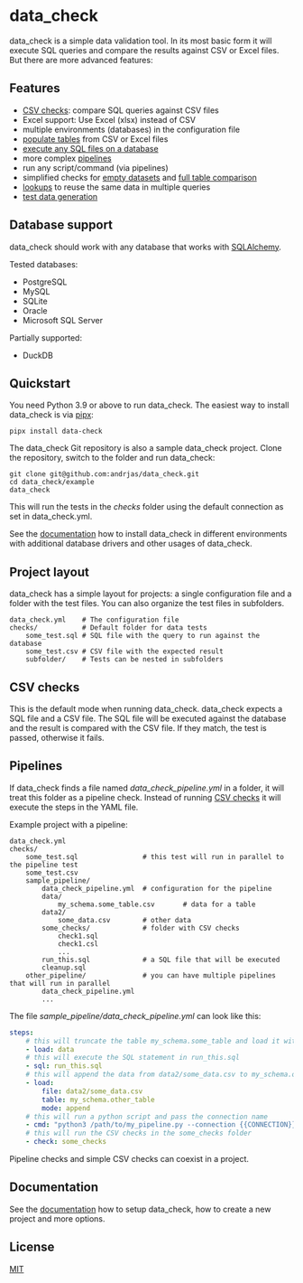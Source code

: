 # data_check

data_check is a simple data validation tool. In its most basic form it will execute SQL queries and compare the results against CSV or Excel files. But there are more advanced features:

## Features

* [CSV checks](https://andrjas.github.io/data_check/csv_checks/): compare SQL queries against CSV files
* Excel support: Use Excel (xlsx) instead of CSV
* multiple environments (databases) in the configuration file
* [populate tables](https://andrjas.github.io/data_check/loading_data/) from CSV or Excel files
* [execute any SQL files on a database](https://andrjas.github.io/data_check/sql/)
* more complex [pipelines](https://andrjas.github.io/data_check/pipelines/)
* run any script/command (via pipelines)
* simplified checks for [empty datasets](https://andrjas.github.io/data_check/csv_checks/#empty-dataset-checks) and [full table comparison](https://andrjas.github.io/data_check/csv_checks/#full-table-checks)
* [lookups](https://andrjas.github.io/data_check/csv_checks/#lookups) to reuse the same data in multiple queries
* [test data generation](https://andrjas.github.io/data_check/test_data/)

## Database support

data_check should work with any database that works with [SQLAlchemy](https://docs.sqlalchemy.org/en/20/dialects/).

Tested databases:
- PostgreSQL
- MySQL
- SQLite
- Oracle
- Microsoft SQL Server

Partially supported:
- DuckDB

## Quickstart

You need Python 3.9 or above to run data_check. The easiest way to install data_check is via [pipx](https://github.com/pipxproject/pipx):

`pipx install data-check`

The data_check Git repository is also a sample data_check project. Clone the repository, switch to the folder and run data_check:

```
git clone git@github.com:andrjas/data_check.git
cd data_check/example
data_check
```

This will run the tests in the _checks_ folder using the default connection as set in data_check.yml.

See the [documentation](https://andrjas.github.io/data_check) how to install data_check in different environments with additional database drivers and other usages of data_check.

## Project layout

data_check has a simple layout for projects: a single configuration file and a folder with the test files. You can also organize the test files in subfolders.

    data_check.yml    # The configuration file
    checks/           # Default folder for data tests
        some_test.sql # SQL file with the query to run against the database
        some_test.csv # CSV file with the expected result
        subfolder/    # Tests can be nested in subfolders

## CSV checks

This is the default mode when running data_check. data_check expects a SQL file and a CSV file. The SQL file will be executed against the database and the result is compared with the CSV file. If they match, the test is passed, otherwise it fails.

## Pipelines

If data_check finds a file named _data\_check\_pipeline.yml_ in a folder, it will treat this folder as a pipeline check. Instead of running [CSV checks](#csv-checks) it will execute the steps in the YAML file.

Example project with a pipeline:

    data_check.yml
    checks/
        some_test.sql                # this test will run in parallel to the pipeline test
        some_test.csv
        sample_pipeline/
            data_check_pipeline.yml  # configuration for the pipeline
            data/
                my_schema.some_table.csv       # data for a table
            data2/
                some_data.csv        # other data
            some_checks/             # folder with CSV checks
                check1.sql
                check1.csl
                ...
            run_this.sql             # a SQL file that will be executed
            cleanup.sql
        other_pipeline/              # you can have multiple pipelines that will run in parallel
            data_check_pipeline.yml
            ...

The file _sample\_pipeline/data\_check\_pipeline.yml_ can look like this:

```yaml
steps:
    # this will truncate the table my_schema.some_table and load it with the data from data/my_schema.some_table.csv
    - load: data
    # this will execute the SQL statement in run_this.sql
    - sql: run_this.sql
    # this will append the data from data2/some_data.csv to my_schema.other_table
    - load:
        file: data2/some_data.csv
        table: my_schema.other_table
        mode: append
    # this will run a python script and pass the connection name
    - cmd: "python3 /path/to/my_pipeline.py --connection {{CONNECTION}}"
    # this will run the CSV checks in the some_checks folder
    - check: some_checks
```

Pipeline checks and simple CSV checks can coexist in a project.

## Documentation

See the [documentation](https://andrjas.github.io/data_check) how to setup data_check, how to create a new project and more options.

## License

[MIT](LICENSE)
